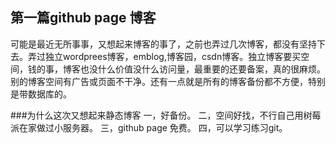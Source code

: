 ## 第一篇github page 博客

可能是最近无所事事，又想起来博客的事了，之前也弄过几次博客，都没有坚持下去。弄过独立wordprees博客，emblog,博客园，csdn博客。独立博客要买空间，钱的事，博客也没什么价值没什么访问量，最重要的还要备案，真的很麻烦。别的博客空间有广告或页面不干净。还有一点就是所有的博客备份都不方便，特别是带数据库的。

###为什么这次又想起来静态博客
一，好备份。
二，空间好找，不行自己用树莓派在家做过小服务器。
三，github page 免费。
四，可以学习练习git。

